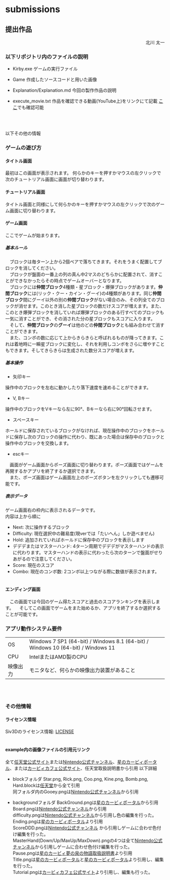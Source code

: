 # submissions
## 提出作品
<div style="text-align: right;">
北川 太一
<br></div>

### 以下リポジトリ内のファイルの説明
- Kirby.exe
ゲームの実行ファイル<br>

- Game
作成したソースコードと用いた画像
  
- Explanation/Explanation.md
今回の製作作品の説明

- execute_movie.txt
作品を確認できる動画(YouTube上)をリンクにて記載
[ここ](https://youtu.be/T7SsR7F00gw)でも確認可能<br><br>

<br>

以下その他の情報
<br>

### ゲームの遊び方

#### タイトル画面

最初はこの画面が表示されます。
何らかのキーを押すかマウスの左クリックで次のチュートリアル画面に画面が切り替わります。

#### チュートリアル画面

タイトル画面と同様にして何らかのキーを押すかマウスの左クリックで次のゲーム画面に切り替わります。

#### ゲーム画面

ここでゲームが始まります。

##### 基本ルール

&emsp;ブロックは毎ターン上から2個ペアで落ちてきます。それをうまく配置してブロックを消してください。<br>
&emsp;ブロックが盤面の一番上の列の真ん中2マスのどちらかに配置されて、消すことができなかったらその時点でゲームオーバーとなります。<br>
&emsp;ブロックには**仲間ブロック**4種類・星ブロック・爆弾ブロックがあります。**仲間ブロック**には(リック・クー・カイン・グーイ)の4種類があります。同じ**仲間ブロック**間にグーイ以外の別の**仲間ブロック**がない場合のみ、その列全てのブロックが消せます。このとき消した星ブロックの数だけスコアが増えます。また、このとき爆弾ブロックを消していれば爆弾ブロックのある行すべてのブロックも一気に消すことができ、その消された分の星ブロックもスコアに入ります。<br>
&emsp;そして、**仲間ブロック**の**グーイ**は他のどの**仲間ブロック**とも組み合わせて消すことができます。<br>
&emsp;また、コンボの数に応じて上からきらきらと呼ばれるものが降ってきます。これは着地時に一瞬星ブロックに変化し、それを利用しコンボをさらに増やすこともできます。そしてきらきらは生成された数分スコアが増えます。<br>

##### 基本操作
- 矢印キー

操作中のブロックを左右に動かしたり落下速度を速めることができます。

- V, Bキー

操作中のブロックをVキーなら左に90°、Bキーなら右に90°回転させます。

- スペースキー

ホールドに保存されているブロックがなければ、現在操作中のブロックをホールドに保存し次のブロックの操作に代わり、既にあった場合は保存中のブロックと操作中のブロックを交換します。

- escキー

&emsp;画面がゲーム画面からポーズ画面に切り替わります。ポーズ画面ではゲームを再開するかアプリを終了するか選択できます。<br>
&emsp;また、ポーズ画面はゲーム画面左上のポーズボタンを左クリックしても遷移可能です。

##### 表示データ
ゲーム画面右の枠内に表示されるデータです。<br>
内容は上から順に
- Next: 次に操作するブロック
- Difficulty: 現在選択中の難易度(現verでは「たいへん」しか遊べません)
- Hold: 追加されていればホールドに保存中のブロックを表示します
- デデデまたはマスターハンド: 4ターン周期でデデデがマスターハンドの表示に代わります。マスターハンドの表示に代わったら次のターンで盤面がせりあがるので注意してください。
- Score: 現在のスコア
- Combo: 現在のコンボ数: 2コンボ以上つながる際に数値が表示されます。
<br><br>

#### エンディング画面

&emsp;この画面では今回のゲーム得たスコアと過去のスコアランキングを表示します。
&emsp;そしてこの画面でゲームをまた始めるか、アプリを終了するか選択することが可能です。

### アプリ動作システム要件

|||
|:----|:---|
|OS|Windows 7 SP1 (64-bit) / Windows 8.1 (64-bit) / Windows 10 (64-bit) / Windows 11|
|CPU|IntelまたはAMD製のCPU|
|映像出力|モニタなど、何らかの映像出力装置があること|

<br><br>

### その他情報

#### ライセンス情報

Siv3Dのライセンス情報:
[LICENSE](https://github.com/Siv3D/OpenSiv3D/blob/main/LICENSE)<br><br>

#### example内の画像ファイルの引用元リンク

全て[任天堂公式サイト](https://www.nintendo.co.jp/index.html)または[Nintendo公式チャンネル](https://www.youtube.com/@NintendoJP/featured)、[星のカービィポータル](https://www.kirby.jp/)、または[カービィカフェ公式サイト](https://kirbycafe.jp/)、任天堂取扱説明書から引用
以下詳細

- blockフォルダ
Star.png, Rick.png, Coo.png, Kine.png, Bomb.png, Hard.blockは[任天堂](https://www.nintendo.co.jp/wii/vc/vc_kak/vc_kak_03.html)から全て引用<br>
同フォルダ内のGooey.pngは[Nintendo公式チャンネル](https://www.youtube.com/watch?v=CXEfJ2qdVW8&t=9s)から引用<br>

- backgroundフォルダ
BackGround.pngは[星のカービィポータル](https://www.kirby.jp/special/extra_aw/thelandscapesofdreamland/)から引用<br>
Board.pngは[Nintendo公式チャンネル](https://www.youtube.com/watch?v=5vs-a0eLsH0)から引用<br>
difficulty.pngは[Nintendo公式チャンネル](https://youtu.be/5vs-a0eLsH0?si=NivlCrIddIdgLTTv)から引用し色の編集を行った。<br>
Ending.pngは[星のカービィポータル](https://www.kirby.jp/special/extra_aw/pupupufriends/)より引用<br>
ScoreDDD.pngは[Nintendo公式チャンネル](https://youtu.be/90unpm-6IwE?si=UJBdyOEu4Xu7txBC) から引用しゲームに合わせ色付け編集を行った。<br>
MasterHand(Down/Up/MaxUp/MaxDown).pngの4つは全て[Nintendo公式チャンネル](https://youtu.be/90unpm-6IwE?si=UJBdyOEu4Xu7txBC)から引用しゲームに合わせ色付け編集を行った。<br>
Pause.pngは[星のカービィ夢の泉の物語取扱説明書](http://setsumei.html.xdomain.jp/famicom/hoshinokirby/hoshinokirby.html#5)より引用<br>
Title.pngは[星のカービィポータル](https://www.kirby.jp/special/photoframe/)と[星のカービィポータル](https://www.kirby.jp/special/extra_aw/thelandscapesofdreamland/)より引用し、編集を行った。<br>
Tutorial.pngは[カービィカフェ公式サイト](https://www.hallab.co.jp/products/kirbycafecd/)より引用し、編集も行った。<br>
